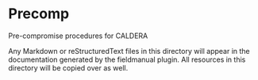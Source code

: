 
# Precomp

Pre-compromise procedures for CALDERA

Any Markdown or reStructuredText files in this directory will appear in the documentation generated by the fieldmanual plugin. All resources in this directory will be copied over as well.  